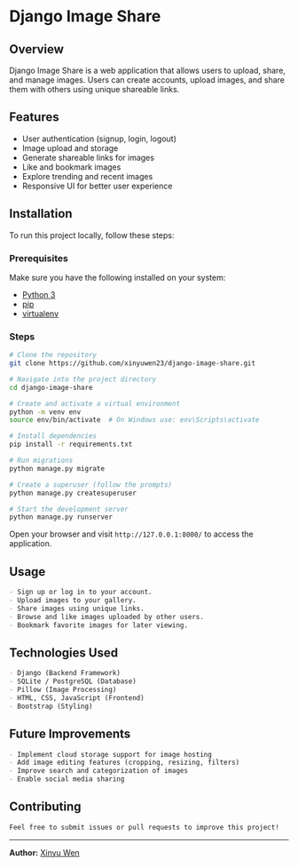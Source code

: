 # Django Image Share

## Overview
Django Image Share is a web application that allows users to upload, share, and manage images. Users can create accounts, upload images, and share them with others using unique shareable links.

## Features
- User authentication (signup, login, logout)
- Image upload and storage
- Generate shareable links for images
- Like and bookmark images
- Explore trending and recent images
- Responsive UI for better user experience

## Installation
To run this project locally, follow these steps:

### Prerequisites
Make sure you have the following installed on your system:
- [Python 3](https://www.python.org/downloads/)
- [pip](https://pip.pypa.io/en/stable/)
- [virtualenv](https://virtualenv.pypa.io/en/latest/)

### Steps
```sh
# Clone the repository
git clone https://github.com/xinyuwen23/django-image-share.git

# Navigate into the project directory
cd django-image-share

# Create and activate a virtual environment
python -m venv env
source env/bin/activate  # On Windows use: env\Scripts\activate

# Install dependencies
pip install -r requirements.txt

# Run migrations
python manage.py migrate

# Create a superuser (follow the prompts)
python manage.py createsuperuser

# Start the development server
python manage.py runserver
```

Open your browser and visit `http://127.0.0.1:8000/` to access the application.

## Usage
```md
- Sign up or log in to your account.
- Upload images to your gallery.
- Share images using unique links.
- Browse and like images uploaded by other users.
- Bookmark favorite images for later viewing.
```

## Technologies Used
```md
- Django (Backend Framework)
- SQLite / PostgreSQL (Database)
- Pillow (Image Processing)
- HTML, CSS, JavaScript (Frontend)
- Bootstrap (Styling)
```

## Future Improvements
```md
- Implement cloud storage support for image hosting
- Add image editing features (cropping, resizing, filters)
- Improve search and categorization of images
- Enable social media sharing
```

## Contributing
```md
Feel free to submit issues or pull requests to improve this project!
```

---
**Author:** [Xinyu Wen](https://github.com/xinyuwen23)

